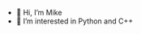 - 👋 Hi, I’m Mike
- 👀 I’m interested in Python and C++

<!---
Mikee-source/Mikee-source is a ✨ special ✨ repository because its `README.md` (this file) appears on your GitHub profile.
You can click the Preview link to take a look at your changes.
--->
